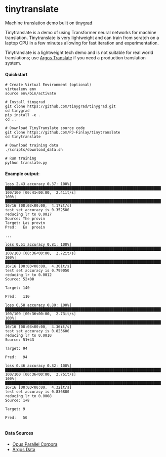 # tinytranslate
Machine translation demo built on [tinygrad](https://github.com/tinygrad/tinygrad)

Tinytranslate is a demo of using Transformer neural networks for machine translation. Tinytranslate is very lightweight and can train from scratch on a laptop CPU in a few minutes allowing for fast iteration and experimentation.

Tinytranslate is a lightweight tech demo and is not suitable for real world translations; use [Argos Translate](https://github.com/argosopentech/argos-translate) if you need a production translation system.

#### Quickstart
```
# Create Virtual Environment (optional)
virtualenv env
source env/bin/activate

# Install tinygrad
git clone https://github.com/tinygrad/tinygrad.git
cd tinygrad
pip install -e .
cd ..

# Download TinyTranslate source code
git clone https://github.com/PJ-Finlay/tinytranslate
cd tinytranslate

# Download training data
./scripts/download_data.sh

# Run training
python translate.py
```

#### Example output:
```
loss 2.43 accuracy 0.37: 100%|█████████████████████████████████████████████████████████████████████████████| 100/100 [00:41<00:00,  2.41it/s]
100%|████████████████████████████████████████████████████████████████████████████████████████████████████████| 16/16 [00:03<00:00,  4.17it/s]
test set accuracy is 0.352500
reducing lr to 0.0017
Source: The provin
Target: Las provin
Pred:   Ea  proein

...

loss 0.51 accuracy 0.81: 100%|█████████████████████████████████████████████████████████████████████████████| 100/100 [00:36<00:00,  2.72it/s]
100%|████████████████████████████████████████████████████████████████████████████████████████████████████████| 16/16 [00:03<00:00,  4.30it/s]
test set accuracy is 0.799050
reducing lr to 0.0012
Source: 52+88
    
Target: 140
      
Pred:   110
      
loss 0.58 accuracy 0.80: 100%|█████████████████████████████████████████████████████████████████████████████| 100/100 [00:36<00:00,  2.73it/s]
100%|████████████████████████████████████████████████████████████████████████████████████████████████████████| 16/16 [00:03<00:00,  4.36it/s]
test set accuracy is 0.823600
reducing lr to 0.0010
Source: 51+43
    
Target: 94
       
Pred:   94
       
loss 0.46 accuracy 0.82: 100%|█████████████████████████████████████████████████████████████████████████████| 100/100 [00:36<00:00,  2.75it/s]
100%|████████████████████████████████████████████████████████████████████████████████████████████████████████| 16/16 [00:03<00:00,  4.32it/s]
test set accuracy is 0.836800
reducing lr to 0.0008
Source: 1+8
      
Target: 9
        
Pred:   50
       
```

#### Data Sources
- [Opus Parallel Corpora](https://opus.nlpl.eu/)
- [Argos Data](https://github.com/argosopentech/argos-data/blob/main/builddataset.go)


